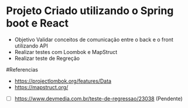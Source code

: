 # Projeto Criado utilizando o Spring boot e React  
- Objetivo Validar conceitos de comunicação  entre o back e o front utilizando API
- Realizar testes com Loombok e MapStruct
- Realizar teste de Regreção


#Referencias
- https://projectlombok.org/features/Data
- https://mapstruct.org/

- [ ] https://www.devmedia.com.br/teste-de-regressao/23038 (Pendente)
